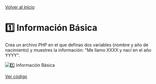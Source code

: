 [Volver al inicio](https://github.com/LoganNDE/Ejercicios-PHP/tree/main/1-Ejercicios/#readme)
# 1️⃣ Información Básica

Crea un archivo PHP en el que definas dos variables (nombre y año de nacimiento) y muestres la información: "Me llamo XXXX y nací en el año YYYY".

![1️⃣ Información Básica](ruta/a/la/imagen_informacion_basica.jpg)

[Ver código](https://github.com/LoganNDE/Ejercicios-PHP/tree/main/1-Ejercicios/informacionBasica/info_basica.php)
